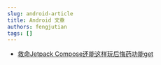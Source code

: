 ```yaml
---
slug: android-article
title: Android 文章
authors: fengjutian
tags: []
---
```


- [救命Jetpack Compose还能这样玩后悔药功能get](https://mp.weixin.qq.com/s/TTEWA1R63_POfDuwDaOa7Q)